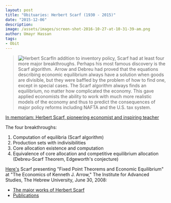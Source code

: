 ```yaml
---
layout: post
title: "Obituaries: Herbert Scarf (1930 - 2015)"
date: "2015-12-06"
description:
image: /assets/images/screen-shot-2016-10-27-at-10-31-39-am.png
author: Umayr Hassan
tags:
- Obit
---
```


> ![Herbert Scarf](https://umayrh.files.wordpress.com/2015/12/scarf-230.jpg)In addition to inventory policy, 
>Scarf had at least four more major breakthroughs. Perhaps his most famous discovery is the Scarf algorithm.  
>Arrow and Debreu had proved that the equations describing economic equilibrium always have a solution when goods 
>are divisible, but they were baffled by the problem of how to find one, except in special cases. The 
>Scarf algorithm always finds an equilibrium, no matter how complicated the economy. This gave applied economists 
>the ability to work with much more realistic models of the economy and thus to predict the consequences of major 
>policy reforms including NAFTA and the U.S. tax system.

[In memoriam: Herbert Scarf, pioneering economist and inspiring teacher](http://news.yale.edu/2015/12/01/memoriam-herbert-scarf-pioneering-economist-and-inspiring-teacher)

The four breakthroughs:

1. Computation of equilibria (Scarf algorithm)
2. Production sets with indivisibilities
3. Core allocation existence and computation
4. Equivalence of core allocation and competitive equilibrium allocation (Debreu-Scarf Theorem, Edgeworth's conjecture)

[Here's](http://dido.econ.yale.edu/~hes/talks/fixed-point.mov) Scarf presenting 
"Fixed Point Theorems and Economic Equilibrium" at "The Economics of Kenneth J. Arrow," The Institute for 
Advanced Studies, The Hebrew University, June 30, 2008:

* [The major works of Herbert Scarf](http://www.newschool.edu/nssr/het/profiles/scarf.htm) 
* [Publications](http://dido.econ.yale.edu/~hes/pubs.htm)

